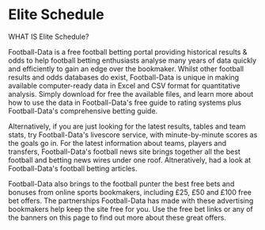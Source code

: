 # Elite Schedule

WHAT IS Elite Schedule?

Football-Data is a free football betting portal providing historical results & odds to help football betting enthusiasts analyse many years of data quickly and efficiently to gain an edge over the bookmaker. Whilst other football results and odds databases do exist, Football-Data is unique in making available computer-ready data in Excel and CSV format for quantitative analysis. Simply download for free the available files, and learn more about how to use the data in Football-Data's free guide to rating systems plus Football-Data's comprehensive betting guide. 

Alternatively, if you are just looking for the latest results, tables and team stats, try Football-Data's livescore service, with minute-by-minute scores as the goals go in. For the latest information about teams, players and transfers, Football-Data's football news site brings together all the best football and betting news wires under one roof. Altneratively, had a look at Football-Data's football betting articles. 

Football-Data also brings to the football punter the best free bets and bonuses from online sports bookmakers, including £25, £50 and £100 free bet offers. The partnerships Football-Data has made with these advertising bookmakers help keep the site free for you. Use the free bet links or any of the banners on this page to find out more about these great offers.

